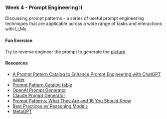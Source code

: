 ### Week 4 - Prompt Engineering II
Discussing prompt patterns - a series of useful prompt engineering techniques that are applicable across a wide range of tasks and interactions with LLMs

#### Fun Exercise
Try to reverse engineer the prompt to generate the [picture](japanese-picture.png)

#### Resources
* [A Prompt Pattern Catalog to Enhance Prompt Engineering with ChatGPT paper](https://arxiv.org/pdf/2302.11382.pdf)
* [Prompt Pattern Catalog table](prompt-paper-table.pdf)
* [OpenAI Prompt Generator](https://platform.openai.com/docs/guides/prompt-generation)
* [Claude Prompt Generator](https://console.anthropic.com/dashboard)
* [Prompt Patterns: What They Are and 16 You Should Know](https://www.prompthub.us/blog/prompt-patterns-what-they-are-and-16-you-should-know)
* [Best Practices w/ Reasoning Models](https://www.prompthub.us/blog/prompt-engineering-with-reasoning-models)
* [MetaGPT](https://github.com/geekan/MetaGPT)
